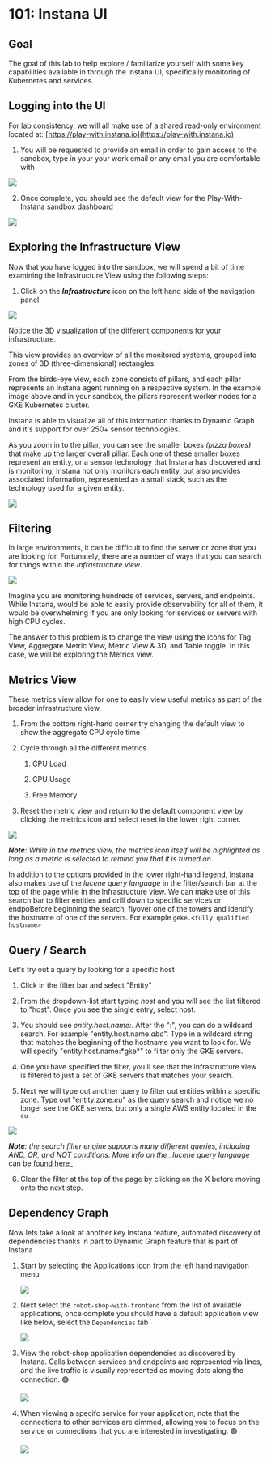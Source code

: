 # 101: Instana UI

## Goal

The goal of this lab to help explore / familiarize yourself with some key capabilities available in through the Instana UI, specifically monitoring of Kubernetes and services.

## Logging into the UI

For lab consistency, we will all make use of a shared read-only environment located at: [https://play-with.instana.io](https://play-with.instana.io)

1. You will be requested to provide an email in order to gain access to the sandbox, type in your your work email or any email you are comfortable with

![](./images/101/image-001-signup.png)

2. Once complete, you should see the default view for the Play-With-Instana sandbox dashboard

![](./images/101/image-002-dashboard.png)

## Exploring the Infrastructure View

Now that you have logged into the sandbox, we will spend a bit of time examining the Infrastructure View using the following steps:

1. Click on the _**Infrastructure**_ icon on the left hand side of the navigation panel.

![](./images/101/image-004-explore-infra.png)

Notice the 3D visualization of the different components for your infrastructure.

This view provides an overview of all the monitored systems, grouped into zones of 3D (three-dimensional) rectangles

From the birds-eye view, each zone consists of pillars, and each pillar represents an Instana agent running on a respective system.
In the example image above and in your sandbox, the pillars represent worker nodes for a GKE Kubernetes cluster.

Instana is able to visualize all of this information thanks to Dynamic Graph and it's support for over 250+ sensor technologies.

As you zoom in to the pillar, you can see the smaller boxes _(pizza boxes)_ that make up the larger overall pillar. Each one of these smaller boxes represent an entity, or a sensor technology that Instana has discovered and is monitoring; Instana not only monitors each entity, but also provides associated information, represented as a small stack, such as the technology used for a given entity.

![](./images/101/image-008-stack.png)

## Filtering

In large environments, it can be difficult to find the server or zone that you are looking for. Fortunately, there are a number of ways that you can search for things within the _Infrastructure view_.

![](./images/101/image-005-filter.jpg)

Imagine you are monitoring hundreds of services, servers, and endpoints. While Instana, would be able to easily provide observability for all of them, it would be overwhelming if you are only looking for services or servers with high CPU cycles.

The answer to this problem is to change the view using the icons for Tag View, Aggregate Metric View, Metric View & 3D, and Table toggle. In this case, we will be exploring the Metrics view.

## Metrics View

These metrics view allow for one to easily view useful metrics as part of the broader infrastructure view.

1.  From the bottom right-hand corner try changing the default view to show the aggregate CPU cycle time
2.  Cycle through all the different metrics

    1. CPU Load

    2. CPU Usage

    3. Free Memory

3.  Reset the metric view and return to the default component view by clicking the metrics icon and select reset in the lower right corner.

![](./images/101/image-006-metrics.gif)

_**Note**: While in the metrics view, the metrics icon itself will be highlighted as long as a metric is selected to remind you that it is turned on._

In addition to the options provided in the lower right-hand legend, Instana also makes use of the _lucene query language_ in the filter/search bar at the top of the page while in the Infrastructure view. We can make use of this search bar to filter entities and drill down to specific services or endpoBefore beginning the search, flyover one of the towers and identify the hostname of one of the servers. For example `geke.<fully qualified hostname>`

## Query / Search

Let's try out a query by looking for a specific host

1.  Click in the filter bar and select "Entity"

2.  From the dropdown-list start typing _host_ and you will see the list filtered to "host". Once you see the single entry, select host.

3.  You should see _entity.host.name:_. After the ":", you can do a wildcard search. For example "entity.host.name:_abc_". Type in a wildcard string that matches the beginning of the hostname you want to look for. We will specify "entity.host.name:\*gke\*" to filter only the GKE servers.

4.  One you have specified the filter, you'll see that the infrastructure view is filtered to just a set of GKE servers that matches your search.

5.  Next we will type out another query to filter out entities within a specific zone. Type out "entity.zone:_eu_" as the query search and notice we no longer see the GKE servers, but only a single AWS entity located in the `eu`

![](./images/101/image-007-query.jpg)

_**Note**: the search filter engine supports many different queries, including AND, OR, and NOT conditions. More info on the \_lucene query language_ can be [found here](https://www.ibm.com/docs/en/instana-observability/current?topic=instana-filtering-dynamic-focus)\_

6. Clear the filter at the top of the page by clicking on the X before moving onto the next step.

## Dependency Graph

Now lets take a look at another key Instana feature, automated discovery of dependencies thanks in part to Dynamic Graph feature that is part of Instana

1.  Start by selecting the Applications icon from the left hand navigation menu

    ![](./images/101/image-011-app-menu.png)

2.  Next select the `robot-shop-with-frontend` from the list of available applications, once complete you should have a default application view like below, select the `Dependencies` tab

    ![](./images/101/image-012-dep-menu.png)

3.  View the robot-shop application dependencies as discovered by Instana. Calls between services and endpoints are represented via lines, and the live traffic is visually represented as moving dots along the connection. 🟢

    ![](./images/101/image-013-dep-tab.png)

4.  When viewing a specifc service for your application, note that the connections to other services are dimmed, allowing you to focus on the service or connections that you are interested in investigating. 🟢

    ![](./images/101/image-014-dep-highlight.png)
